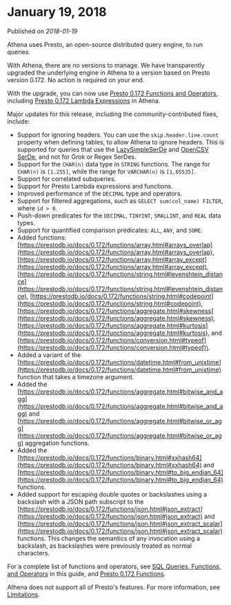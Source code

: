 # January 19, 2018<a name="release-note-2018-01-19"></a>

Published on *2018\-01\-19*

Athena uses Presto, an open\-source distributed query engine, to run queries\. 

With Athena, there are no versions to manage\. We have transparently upgraded the underlying engine in Athena to a version based on Presto version 0\.172\. No action is required on your end\. 

With the upgrade, you can now use [Presto 0\.172 Functions and Operators](https://prestodb.io/docs/0.172/functions.html), including [Presto 0\.172 Lambda Expressions](https://prestodb.io/docs/0.172/functions/lambda.html) in Athena\. 

Major updates for this release, including the community\-contributed fixes, include:
+ Support for ignoring headers\. You can use the `skip.header.line.count` property when defining tables, to allow Athena to ignore headers\. This is supported for queries that use the [LazySimpleSerDe](lazy-simple-serde.md) and [OpenCSV SerDe](csv-serde.md), and not for Grok or Regex SerDes\.
+ Support for the `CHAR(n)` data type in `STRING` functions\. The range for `CHAR(n)` is `[1.255]`, while the range for `VARCHAR(n)` is `[1,65535]`\. 
+ Support for correlated subqueries\.
+ Support for Presto Lambda expressions and functions\.
+ Improved performance of the `DECIMAL` type and operators\.
+ Support for filtered aggregations, such as `SELECT sum(col_name) FILTER`, where `id > 0`\.
+ Push\-down predicates for the `DECIMAL`, `TINYINT`, `SMALLINT`, and `REAL` data types\.
+ Support for quantified comparison predicates: `ALL`, `ANY`, and `SOME`\. 
+ Added functions: [https://prestodb.io/docs/0.172/functions/array.html#arrays_overlap](https://prestodb.io/docs/0.172/functions/array.html#arrays_overlap), [https://prestodb.io/docs/0.172/functions/array.html#array_except](https://prestodb.io/docs/0.172/functions/array.html#array_except), [https://prestodb.io/docs/0.172/functions/string.html#levenshtein_distance](https://prestodb.io/docs/0.172/functions/string.html#levenshtein_distance), [https://prestodb.io/docs/0.172/functions/string.html#codepoint](https://prestodb.io/docs/0.172/functions/string.html#codepoint), [https://prestodb.io/docs/0.172/functions/aggregate.html#skewness](https://prestodb.io/docs/0.172/functions/aggregate.html#skewness), [https://prestodb.io/docs/0.172/functions/aggregate.html#kurtosis](https://prestodb.io/docs/0.172/functions/aggregate.html#kurtosis), and [https://prestodb.io/docs/0.172/functions/conversion.html#typeof](https://prestodb.io/docs/0.172/functions/conversion.html#typeof)\.
+ Added a variant of the [https://prestodb.io/docs/0.172/functions/datetime.html#from_unixtime](https://prestodb.io/docs/0.172/functions/datetime.html#from_unixtime) function that takes a timezone argument\.
+ Added the [https://prestodb.io/docs/0.172/functions/aggregate.html#bitwise_and_agg](https://prestodb.io/docs/0.172/functions/aggregate.html#bitwise_and_agg) and [https://prestodb.io/docs/0.172/functions/aggregate.html#bitwise_or_agg](https://prestodb.io/docs/0.172/functions/aggregate.html#bitwise_or_agg) aggregation functions\.
+  Added the [https://prestodb.io/docs/0.172/functions/binary.html#xxhash64](https://prestodb.io/docs/0.172/functions/binary.html#xxhash64) and [https://prestodb.io/docs/0.172/functions/binary.html#to_big_endian_64](https://prestodb.io/docs/0.172/functions/binary.html#to_big_endian_64) functions\. 
+ Added support for escaping double quotes or backslashes using a backslash with a JSON path subscript to the [https://prestodb.io/docs/0.172/functions/json.html#json_extract](https://prestodb.io/docs/0.172/functions/json.html#json_extract) and [https://prestodb.io/docs/0.172/functions/json.html#json_extract_scalar](https://prestodb.io/docs/0.172/functions/json.html#json_extract_scalar) functions\. This changes the semantics of any invocation using a backslash, as backslashes were previously treated as normal characters\.

For a complete list of functions and operators, see [SQL Queries, Functions, and Operators](functions-operators-reference-section.md) in this guide, and [Presto 0\.172 Functions]( https://prestodb.io/docs/0.172/functions.html)\. 

Athena does not support all of Presto's features\. For more information, see [Limitations](other-notable-limitations.md)\.